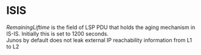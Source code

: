 # ISIS
*RemainingLiftime* is the field of LSP PDU that holds the aging mechanism in IS-IS. Initially this is set to 1200 seconds.  
Junos by default does not leak external IP reachability information from L1 to L2
